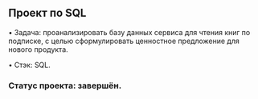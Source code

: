 ## Проект по SQL

• Задача: проанализировать базу данных сервиса для чтения книг по подписке, с целью сформулировать ценностное предложение для нового продукта.

• Стэк: SQL.

### Статус проекта: завершён.
